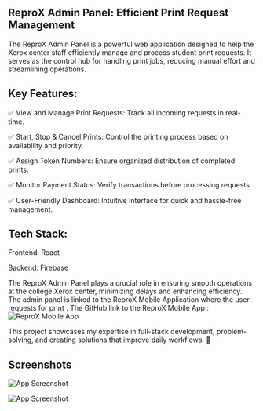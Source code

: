 
## ReproX Admin Panel: Efficient Print Request Management


The ReproX Admin Panel is a powerful web application designed to help the Xerox center staff efficiently manage and process student print requests. It serves as the control hub for handling print jobs, reducing manual effort and streamlining operations.

## Key Features:

✅ View and Manage Print Requests: Track all incoming requests in real-time.

✅ Start, Stop & Cancel Prints: Control the printing process based on availability and priority.

✅ Assign Token Numbers: Ensure organized distribution of completed prints.

✅ Monitor Payment Status: Verify transactions before processing requests.

✅ User-Friendly Dashboard: Intuitive interface for quick and hassle-free management.

## Tech Stack:
Frontend: React

Backend: Firebase

The ReproX Admin Panel plays a crucial role in ensuring smooth operations at the college Xerox center, minimizing delays and enhancing efficiency. The admin panel is linked to the ReproX Mobile Application where the user requests for print . The GitHub link to the ReproX Mobile App : ![ReproX Mobile App](https://github.com/VishnuSunilKumar/ReproX-Mobile-App)

This project showcases my expertise in full-stack development, problem-solving, and creating solutions that improve daily workflows. 🚀
## Screenshots

![App Screenshot](https://github.com/user-attachments/assets/06725606-2434-498a-bee2-599ee5ca7c9f)


![App Screenshot](https://github.com/user-attachments/assets/d3a78fed-e168-4997-88e9-c5d0fa12c026)


